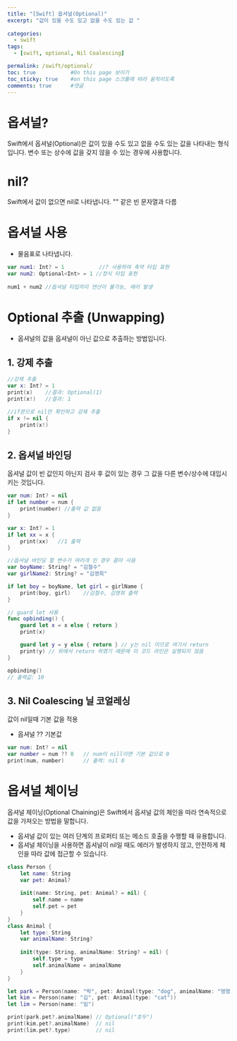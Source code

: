```yaml
---
title: "[Swift] 옵셔널(Optional)"
excerpt: "값이 있을 수도 있고 없을 수도 있는 값 "
  
categories:
  - swift
tags:
  - [swift, optional, Nil Coalescing]

permalink: /swift/optional/ 
toc: true           #On this page 보이기 
toc_sticky: true    #on this page 스크롤에 따라 움직이도록 
comments: true      #댓글
---
```

# 옵셔널? 
Swift에서 옵셔널(Optional)은 값이 있을 수도 있고 없을 수도 있는 값을 나타내는 형식입니다. 변수 또는 상수에 값을 갖지 않을 수 있는 경우에 사용합니다. 

# nil?
Swift에서 값이 없으면 nil로 나타냅니다. "" 같은 빈 문자열과 다름

# 옵셔널 사용 
- 물음표로 나타냅니다. 

``` swift 
var num1: Int? = 1           //? 사용하여 축약 타입 표현
var num2: Optional<Int> = 1 //정식 타입 표현  
 
num1 + num2 //옵셔널 타입끼리 연산이 불가능, 에러 발생  
```

# Optional 추출 (Unwapping) 
- 옵셔널의 값을 옵셔널이 아닌 값으로 추출하는 방법입니다.

## 1. 강제 추출 

```swift 
//강제 추출  
var x: Int? = 1
print(x)    //결과: Optional(1)
print(x!)   //결과: 1 

//if문으로 nil만 확인하고 강제 추출 
if x != nil {
    print(x!)
}
```

## 2. 옵셔널 바인딩 
옵셔널 값이 빈 값인지 아닌지 검사 후 값이 있는 경우 그 값을 다른 변수/상수에 대입시키는 것입니다. 

``` swift 
var num: Int? = nil 
if let number = num {
    print(number) //출력 값 없음
}

var x: Int? = 1 
if let xx = x { 
    print(xx)   //1 출력 
}

//옵셔널 바인딩 할 변수가 여러개 인 경우 콤마 사용 
var boyName: String? = "김철수"
var girlName2: String? = "김영희" 

if let boy = boyName, let girl = girlName {
    print(boy, girl)    //김철수, 김영희 출력 
}

// guard let 사용
func opbinding() {
    guard let x = x else { return }
    print(x)

    guard let y = y else { return } // y는 nil 이므로 여기서 return
    print(y) // 위에서 return 하였기 때문에 이 코드 라인은 실행되지 않음
}

opbinding()
// 출력값: 10
```

## 3. Nil Coalescing 닐 코얼레싱 
값이 nil일때 기본 값을 적용 
- 옵셔널 ?? 기본값 

``` swift 
var num: Int? = nil
var number = num ?? 0   // num이 nill이면 기본 값으로 0 
print(num, number)      // 출력: nil 0 
``` 

# 옵셔널 체이닝 
옵셔널 체이닝(Optional Chaining)은 Swift에서 옵셔널 값의 체인을 따라 연속적으로 값을 가져오는 방법을 말합니다. 
- 옵셔널 값이 있는 여러 단계의 프로퍼티 또는 메소드 호출을 수행할 때 유용합니다.
- 옵셔널 체이닝을 사용하면 옵셔널이 nil일 때도 에러가 발생하지 않고, 안전하게 체인을 따라 값에 접근할 수 있습니다. 

```swift 
class Person {
    let name: String
    var pet: Animal?
    
    init(name: String, pet: Animal? = nil) {
        self.name = name
        self.pet = pet
    }
}
class Animal {
    let type: String
    var animalName: String?
    
    init(type: String, animalName: String? = nil) {
        self.type = type
        self.animalName = animalName
    }
}

let park = Person(name: "박", pet: Animal(type: "dog", animalName: "멍멍이"))
let kim = Person(name: "김", pet: Animal(type: "cat"))
let lim = Person(name: "임")

print(park.pet?.animalName) // Optional("호두")
print(kim.pet?.animalName)  // nil
print(lim.pet?.type)        // nil
```
